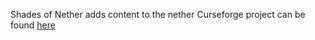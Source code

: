 Shades of Nether adds content to the nether
Curseforge project can be found [here](https://www.curseforge.com/minecraft/mc-mods/shades-of-nether)

<!--stackedit_data:
eyJoaXN0b3J5IjpbMzIwMTc0MzExLDIwNzg3MjMwMTUsNjgxND
M5MjQ1LDE5MDYyMjMxOF19
-->